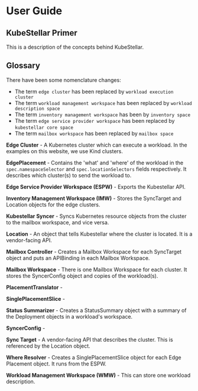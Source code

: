 # User Guide

## KubeStellar Primer

This is a description of the concepts behind KubeStellar.

## Glossary

There have been some nomenclature changes: 

- The term `edge cluster` has been replaced by `workload execution cluster`
- The term `workload management workspace` has been replaced by `workload description space`
- The term `inventory management workspace` has been by `inventory space`
- The term `edge service provider workspace` has been replaced by `kubestellar core space`
- The term `mailbox workspace` has been replaced by `mailbox space`

**Edge Cluster** - A Kubernetes cluster which can execute a workload. In the examples on this website, we use Kind clusters. 

**EdgePlacement** - Contains the 'what' and 'where' of the workload in the `spec.namespaceSelector` and `spec.locationSelectors` fields respectively. It describes which cluster(s) to send the workload to.

**Edge Service Provider Workspace (ESPW)** - Exports the Kubestellar API.

**Inventory Management Workspace (IMW)** - Stores the SyncTarget and Location objects for the edge clusters. 

**Kubestellar Syncer** - Syncs Kubernetes resource objects from the cluster to the mailbox workspace, and vice versa. 

**Location** - An object that tells Kubestellar where the cluster is located. It is a vendor-facing API. 

**Mailbox Controller** - Creates a Mailbox Workspace for each SyncTarget object and puts an APIBinding in each Mailbox Workspace. 

**Mailbox Workspace** - There is one Mailbox Workspace for each cluster. It stores the SyncerConfig object and copies of the workload(s).

**PlacementTranslator** - 

**SinglePlacementSlice** - 

**Status Summarizer** - Creates a StatusSummary object with a summary of the Deployment objects in a workload's workspace.

**SyncerConfig** - 

**Sync Target** - A vendor-facing API that describes the cluster. This is referenced by the Location object. 

**Where Resolver** - Creates a SinglePlacementSlice object for each Edge Placement object. It runs from the ESPW. 

**Workload Management Workspace (WMW)** - This can store one workload description.

